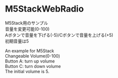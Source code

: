 # M5StackWebRadio  
M5Stack用のサンプル  
音量を変更可能(0-100)  
Aボタンで音量を下げる(-5)/Cボタンで音量を上げる(+5)  
初期音量は5  

An example for M5Stack  
Changeable Volume(0-100)  
Button A: turn up volume  
Button C: turn down volume  
The initial volume is 5.  
